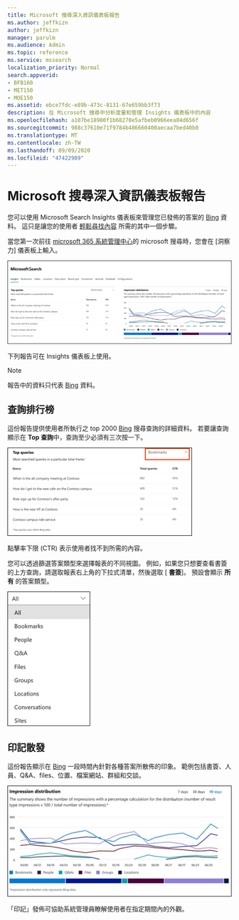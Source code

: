 ```yaml
---
title: Microsoft 搜尋深入資訊儀表板報告
ms.author: jeffkizn
author: jeffkizn
manager: parulm
ms.audience: Admin
ms.topic: reference
ms.service: mssearch
localization_priority: Normal
search.appverid:
- BFB160
- MET150
- MOE150
ms.assetid: ebce7fdc-e89b-473c-8131-67e659bb3f73
description: 在 Microsoft 搜尋中分析度量和管理 Insights 儀表板中的內容
ms.openlocfilehash: a107be18900f1b68270e5afbeb0966eea04d656f
ms.sourcegitcommit: 988c37610e71f9784b486660400aecaa7bed40b0
ms.translationtype: MT
ms.contentlocale: zh-TW
ms.lasthandoff: 09/09/2020
ms.locfileid: "47422989"
---
```

# <a name="microsoft-search-insights-dashboard-reports"></a>Microsoft 搜尋深入資訊儀表板報告

您可以使用 Microsoft Search Insights 儀表板來管理您已發佈的答案的 [Bing](https://Bing.com) 資料。 這只是讓您的使用者 [輕鬆尋找內容](make-content-easy-to-find.md) 所需的其中一個步驟。

當您第一次前往 [microsoft 365 系統管理中心](https://admin.microsoft.com)的 microsoft 搜尋時，您會在 [洞察力] 儀表板上輸入。

![Insights-dashboard.png](media/Insights-dashboard.png)

下列報告可在 Insights 儀表板上使用。

> [!NOTE]
> 報告中的資料只代表 [Bing](https://Bing.com) 資料。

## <a name="top-queries"></a>查詢排行榜

這份報告提供使用者所執行之 top 2000 [Bing](https://Bing.com) 搜尋查詢的詳細資料。 若要讓查詢顯示在 **Top 查詢**中，查詢至少必須有三次按一下。

![具有表格標頭的查詢報表排名：查詢、查詢總數和按一下率。](media/Insights-topqueries.png)

點擊率下限 (CTR) 表示使用者找不到所需的內容。

您可以透過篩選答案類型來選擇報表的不同視圖。 例如，如果您只想要查看書簽的上方查詢，請選取報表右上角的下拉式清單，然後選取 [ **書簽**]。 預設會顯示 **所有** 的答案類型。

![依書簽、人員、Q&A、檔案、群組、位置、交談及網站篩選熱門查詢報告](media/Insights-topqueries-dropdown.png)

## <a name="impression-distribution"></a>印記散發

這份報告顯示在 [Bing](https://Bing.com) 一段時間內針對各種答案所散佈的印象。 範例包括書簽、人員、Q&A、files、位置、檔案網站、群組和交談。

![被選為時間週期的90天的印記報告。](media/Insights-impressions.png)

「印記」發佈可協助系統管理員瞭解使用者在指定期間內的外觀。
